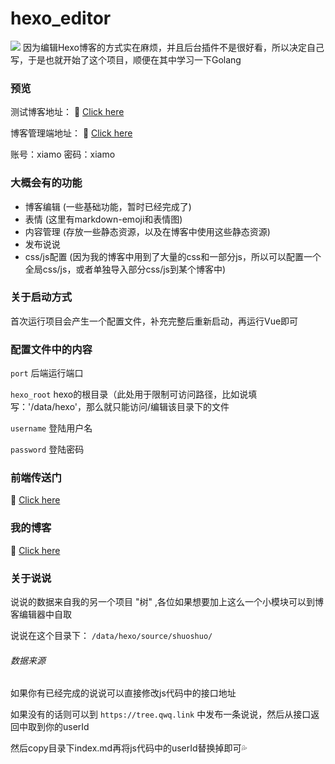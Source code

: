 # hexo_editor
<img src="https://xiamo.oss-accelerate.aliyuncs.com/xiamo/WordPress/2021/12/20211220154336504.png" />
因为编辑Hexo博客的方式实在麻烦，并且后台插件不是很好看，所以决定自己写，于是也就开始了这个项目，顺便在其中学习一下Golang 

### 预览
测试博客地址： 🔗 [Click here](http://demo.hexo.xiamoqwq.com)

博客管理端地址： 🔗 [Click here](http://admin.hexo.xiamoqwq.com)

账号：xiamo
密码：xiamo

### 大概会有的功能
- 博客编辑 (一些基础功能，暂时已经完成了)
- 表情 (这里有markdown-emoji和表情图)
- 内容管理 (存放一些静态资源，以及在博客中使用这些静态资源)
- 发布说说
- css/js配置 (因为我的博客中用到了大量的css和一部分js，所以可以配置一个全局css/js，或者单独导入部分css/js到某个博客中)

### 关于启动方式
首次运行项目会产生一个配置文件，补充完整后重新启动，再运行Vue即可

### 配置文件中的内容
`port`  后端运行端口

`hexo_root`  hexo的根目录（此处用于限制可访问路径，比如说填写：'/data/hexo'，那么就只能访问/编辑该目录下的文件

`username`  登陆用户名

`password`  登陆密码

### 前端传送门
🔗 [Click here](https://github.com/xm17906193/hexo_editor_vue)

### 我的博客
🔗 [Click here](https://qwq.link)

### 关于说说
说说的数据来自我的另一个项目 "树" ,各位如果想要加上这么一个小模块可以到博客编辑器中自取

说说在这个目录下： `/data/hexo/source/shuoshuo/`

###### 数据来源
如果你有已经完成的说说可以直接修改js代码中的接口地址

如果没有的话则可以到 `https://tree.qwq.link` 中发布一条说说，然后从接口返回中取到你的userId

然后copy目录下index.md再将js代码中的userId替换掉即可💦